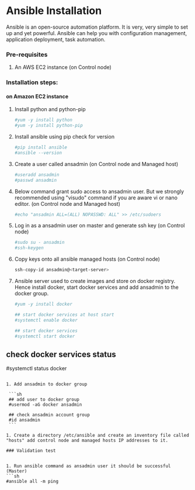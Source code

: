 # Ansible Installation

Ansible is an open-source automation platform. It is very, very simple to set up and yet powerful. Ansible can help you with configuration management, application deployment, task automation.

### Pre-requisites

1. An AWS EC2 instance (on Control node)

### Installation steps:
#### on Amazon EC2 instance

1. Install python and python-pip
   ```sh
   #yum -y install python
   #yum -y install python-pip
   ```
   
1. Install ansible using pip check for version
    ```sh
    #pip install ansible
   #ansible --version
   ```
   
1. Create a user called ansadmin (on Control node and Managed host)  
   ```sh
   #useradd ansadmin
   #passwd ansadmin
   ```
   
1. Below command grant sudo access to ansadmin user. But we strongly recommended using "visudo" command if you are aware vi or nano editor.  (on Control node and Managed host)
   ```sh
   #echo "ansadmin ALL=(ALL) NOPASSWD: ALL" >> /etc/sudoers
   ```
   
1. Log in as a ansadmin user on master and generate ssh key (on Control node)
   ```sh 
   #sudo su - ansadmin
   #ssh-keygen
   ```
   
1. Copy keys onto all ansible managed hosts (on Control node)
   ```sh 
   ssh-copy-id ansadmin@<target-server>
   ```

1. Ansible server used to create images and store on docker registry. Hence install docker, start docker services and add ansadmin to the docker group. 
   ```sh
   #yum -y install docker
   
   ## start docker services at host start 
   #systemctl enable docker
   
   ## start docker services 
   #systemctl start docker
   
## check docker services status 
   #systemctl status docker
   ```
   
1. Add ansadmin to docker group

    ```sh
    ## add user to docker group 
    #usermod -aG docker ansadmin
    
    ## check ansadmin account group
    #id ansadmin
    ```

1. Create a directory /etc/ansible and create an inventory file called "hosts" add control node and managed hosts IP addresses to it. 

### Validation test


1. Run ansible command as ansadmin user it should be successful (Master)
   ```sh 
   #ansible all -m ping
   ```
